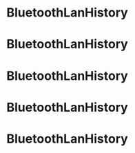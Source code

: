 # BluetoothLanHistory
# BluetoothLanHistory
# BluetoothLanHistory
# BluetoothLanHistory
# BluetoothLanHistory
